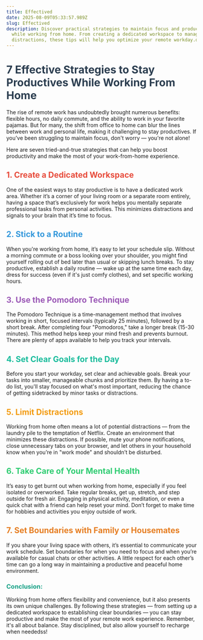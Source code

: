 ```yaml
---
title: Effectived
date: 2025-08-09T05:33:57.989Z
slug: Effectived
description: Discover practical strategies to maintain focus and productivity
  while working from home. From creating a dedicated workspace to managing
  distractions, these tips will help you optimize your remote workday.d
---
```

<h1 style="color: #2C3E50;">7 Effective Strategies to Stay Productives While Working From Home</h1>

<p>The rise of remote work has undoubtedly brought numerous benefits: flexible hours, no daily commute, and the ability to work in your favorite pajamas. But for many, the shift from office to home can blur the lines between work and personal life, making it challenging to stay productives. If you’ve been struggling to maintain focus, don't worry — you're not alone!</p>

<p>Here are seven tried-and-true strategies that can help you boost productivity and make the most of your work-from-home experience.</p>

<h2 style="color: #E74C3C;">1. Create a Dedicated Workspace</h2>

<p>One of the easiest ways to stay productive is to have a dedicated work area. Whether it’s a corner of your living room or a separate room entirely, having a space that’s exclusively for work helps you mentally separate professional tasks from personal activities. This minimizes distractions and signals to your brain that it’s time to focus.</p>

<h2 style="color: #3498DB;">2. Stick to a Routine</h2>

<p>When you're working from home, it’s easy to let your schedule slip. Without a morning commute or a boss looking over your shoulder, you might find yourself rolling out of bed later than usual or skipping lunch breaks. To stay productive, establish a daily routine — wake up at the same time each day, dress for success (even if it's just comfy clothes), and set specific working hours.</p>

<h2 style="color: #9B59B6;">3. Use the Pomodoro Technique</h2>

<p>The Pomodoro Technique is a time-management method that involves working in short, focused intervals (typically 25 minutes), followed by a short break. After completing four "Pomodoros," take a longer break (15-30 minutes). This method helps keep your mind fresh and prevents burnout. There are plenty of apps available to help you track your intervals.</p>

<h2 style="color: #1ABC9C;">4. Set Clear Goals for the Day</h2>

<p>Before you start your workday, set clear and achievable goals. Break your tasks into smaller, manageable chunks and prioritize them. By having a to-do list, you'll stay focused on what's most important, reducing the chance of getting sidetracked by minor tasks or distractions.</p>

<h2 style="color: #F39C12;">5. Limit Distractions</h2>

<p>Working from home often means a lot of potential distractions — from the laundry pile to the temptation of Netflix. Create an environment that minimizes these distractions. If possible, mute your phone notifications, close unnecessary tabs on your browser, and let others in your household know when you’re in "work mode" and shouldn’t be disturbed.</p>

<h2 style="color: #2ECC71;">6. Take Care of Your Mental Health</h2>

<p>It’s easy to get burnt out when working from home, especially if you feel isolated or overworked. Take regular breaks, get up, stretch, and step outside for fresh air. Engaging in physical activity, meditation, or even a quick chat with a friend can help reset your mind. Don’t forget to make time for hobbies and activities you enjoy outside of work.</p>

<h2 style="color: #E67E22;">7. Set Boundaries with Family or Housemates</h2>

<p>If you share your living space with others, it’s essential to communicate your work schedule. Set boundaries for when you need to focus and when you’re available for casual chats or other activities. A little respect for each other’s time can go a long way in maintaining a productive and peaceful home environment.</p>

<h3 style="color: #16A085;">Conclusion:</h3>

<p>Working from home offers flexibility and convenience, but it also presents its own unique challenges. By following these strategies — from setting up a dedicated workspace to establishing clear boundaries — you can stay productive and make the most of your remote work experience. Remember, it's all about balance. Stay disciplined, but also allow yourself to recharge when neededss!</p>